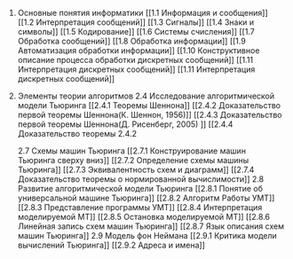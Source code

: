 1. Основные понятия информатики
   [[1.1 Информация и сообщения]]
   [[1.2 Интерпретация сообщений]]
   [[1.3 Сигналы]]
   [[1.4 Знаки и символы]]
   [[1.5 Кодирование]]
   [[1.6 Системы счисления]]
   [[1.7 Обработка сообщений]]
   [[1.8 Обработка информации]]
   [[1.9 Автоматизация обработки информации]]
   [[1.10 Конструктивное описание процесса обработки дискретных сообщений]]
   [[1.11 Интерпретация дискретных сообщений]]
   [[1.11 Интерпретация дискретных сообщений]]
2. Элементы теории алгоритмов 
	2.4 Исследование алгоритмической модели Тьюринга
		[[2.4.1 Теоремы Шеннона]]
		[[2.4.2 Доказательство первой теоремы Шеннона(К. Шеннон, 1956)]]
		[[2.4.3 Доказательство первой теоремы Шеннона(Д. Рисенберг, 2005) ]]
		[[2.4.4 Доказательство теоремы 2.4.2
	
	2.7 Схемы машин Тьюринга
		[[2.7.1 Конструирование машин Тьюринга сверху вниз]]
		[[2.7.2 Определение схемы машины Тьюринга]]
		[[2.7.3 Эквивалентность схем и диаграмм]]
		[[2.7.4 Доказательство теоремы о нормированной вычислимости]]
	2.8 Развитие алгоритмической модели Тьюринга
		[[2.8.1 Понятие об универсальной машине Тьюринга]]
		[[2.8.2 Алгоритм Работы УМТ]]
		[[2.8.3 Представление программы УМТ]]
		[[2.8.4 Интерпретация моделируемой МТ]]
		[[2.8.5 Остановка моделируемой МТ]]
		[[2.8.6 Линейная запись схем машин Тьюринга]]
		[[2.8.7 Язык описания схем машин Тьюринга]]
	2.9 Модель фон Неймана
		[[2.9.1 Критика модели вычислений Тьюринга]]
		[[2.9.2 Адреса и имена]]

